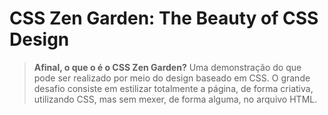 # CSS Zen Garden: The Beauty of CSS Design


> <strong>Afinal, o que o é o CSS Zen Garden?</strong> Uma demonstração do que pode ser realizado por meio do design baseado em CSS. O grande desafio consiste em estilizar totalmente a página, de forma criativa, utilizando CSS, mas sem mexer, de forma alguma, no arquivo HTML.

